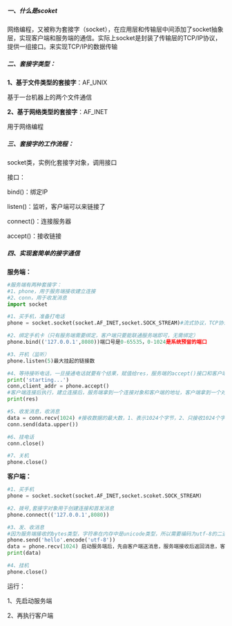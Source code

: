 ##### 一、什么是scoket

网络编程，又被称为套接字（socket），在应用层和传输层中间添加了socket抽象层，实现客户端和服务端的通信。实际上socket是封装了传输层的TCP/IP协议，提供一组接口。来实现TCP/IP的数据传输

##### 二、套接字类型：

**1、基于文件类型的套接字**：AF_UNIX

基于一台机器上的两个文件通信

**2、基于网络类型的套接字**：AF_INET

用于网络编程

##### 三、套接字的工作流程：

socket类，实例化套接字对象，调用接口

接口：

bind()：绑定IP

listen()：监听，客户端可以来链接了

connect()：连接服务器

accept()：接收链接

##### 四、实现套简单的接字通信

**服务端：**

```python
#服务端有两种套接字：
#1、phone，用于服务端接收建立连接
#2、conn，用于收发消息
import socket

#1、买手机，准备打电话
phone = socket.socket(socket.AF_INET,socket.SOCK_STREAM)#流式协议，TCP协议

#2、绑定手机卡（只有服务端需要绑定，客户端只要能联通服务端即可，无需绑定）
phone.bind(('127.0.0.1',8080))端口号是0-65535，0-1024是系统预留的端口

#3、开机（监听）
phone.listen(5)最大挂起的链接数

#4、等待接听电话，一旦接通电话就要有个结果，赋值给res，服务端的accept()接口和客户端的connect()接口对应，就是TCP协议的三次握手
print('starting...')
conn,client_addr = phone.accept() 
#客户端连接后执行，建立连接后，服务端拿到一个连接对象和客户端的地址，客户端拿到一个对象，通过这个对象可以进行收发消息
print(res)

#5、收发消息，收消息
data = conn.recv(1024) #接收数据的最大数，1、表示1024个字节，2、只接收1024个字节，即使是1025个字节
conn.send(data.upper())

#6、挂电话
conn.close()

#7、关机
phone.close()
```



**客户端：**

```python
#1、买手机
phone = socket.socket(socket.AF_INET,socket.scoket.SOCK_STREAM)

#2、拨号,套接字对象用于创建连接和首发消息
phone.connect(('127.0.0.1',8080))

#3、发、收消息
#因为服务端接收的bytes类型，字符串在内存中是unicode类型，所以需要编码为utf-8的二进制类型
phone.send('hello'.encode('utf-8'))
data = phone.recv(1024) 启动服务端后，先由客户端送消息，服务端接收后返回消息，客户端再接收消息
print(data)

#4、挂机
phone.close()
```

运行：

1、先启动服务端

2、再执行客户端